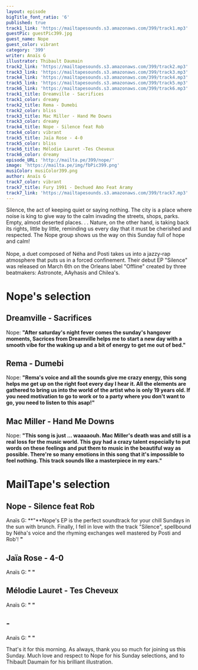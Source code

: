 ```yaml
---
layout: episode
bigTitle_font_ratio: '6'
published: true
track1_link: 'https://mailtapesounds.s3.amazonaws.com/399/track1.mp3'
guestPic: guestPic399.jpg
guest_name: Nope
guest_color: vibrant
category: '399'
writer: Anaïs G
illustrator: Thibault Daumain
track2_link: 'https://mailtapesounds.s3.amazonaws.com/399/track2.mp3'
track3_link: 'https://mailtapesounds.s3.amazonaws.com/399/track3.mp3'
track4_link: 'https://mailtapesounds.s3.amazonaws.com/399/track4.mp3'
track5_link: 'https://mailtapesounds.s3.amazonaws.com/399/track5.mp3'
track6_link: 'https://mailtapesounds.s3.amazonaws.com/399/track6.mp3'
track1_title: Dreamville - Sacrifices
track1_color: dreamy
track2_title: Rema - Dumebi
track2_color: bliss
track3_title: Mac Miller - Hand Me Downs
track3_color: dreamy
track4_title: Nope - Silence feat Rob
track4_color: vibrant
track5_title: Jaïa Rose - 4-0
track5_color: bliss
track6_title: Mélodie Lauret -Tes Cheveux
track6_color: dreamy
episode_URL: 'http://mailta.pe/399/nope/'
image: 'https://mailta.pe/img/fbPic399.png'
musiColor: musiColor399.png
author: Anaïs G
track7_color: vibrant
track7_title: Fury 1991 - Dechued Amo Feat Aramy
track7_link: 'https://mailtapesounds.s3.amazonaws.com/399/track7.mp3'
---
```

<p id="introduction">Silence, the act of keeping quiet or saying nothing. The city is a place where noise is king to give way to the calm invading the streets, shops, parks. Empty, almost deserted places. . . Nature, on the other hand, is taking back its rights, little by little, reminding us every day that it must be cherished and respected. The Nope group shows us the way on this Sunday full of hope and calm!
<br><br>
Nope, a duet composed of Néha and Posti takes us into a jazzy-rap atmosphere that puts us in a forced confinement. Their debut EP "Silence" was released on March 6th on the Orleans label "Offline" created by three beatmakers: Astronote, AAyhasis and Chilea's.
</p>


# Nope's selection

## Dreamville - Sacrifices
Nope: **"**After saturday's night fever comes the sunday's hangover moments, Sacrices from Dreamville helps me to start a new day with a smooth vibe for the waking up and a bit of energy to get me out of bed.**"**

## Rema - Dumebi
Nope: **"**Rema's voice and all the sounds give me crazy energy, this song helps me get up on the right foot every day I hear it. All the elements are gathered to bring us into the world of the artist who is only 19 years old. If you need motivation to go to work or to a party where you don't want to go, you need to listen to this asap!**"**

## Mac Miller - Hand Me Downs
Nope: **"**This song is just ... waaaaouh. Mac Miller's death was and still is a real loss for the music world. This guy had a crazy talent especially to put words on these feelings and put them to music in the beautiful way as possible. There're so many emotions in this song that it's impossible to feel nothing. This track sounds like a masterpiece in my ears.**"**


# MailTape's selection

## Nope - Silence feat Rob
Anaïs G: **"**Nope's EP is the perfect soundtrack for your chill Sundays in the sun with brunch. Finally, I fell in love with the track "Silence", spellbound by Néha's voice and the rhyming exchanges well mastered by Posti and Rob'! **"**

## Jaïa Rose - 4-0
Anaïs G: **"** **"**

## Mélodie Lauret - Tes Cheveux
Anaïs G: **"** **"**

## - 
Anaïs G: **"** **"**


<p id="outroduction">That's it for this morning. As always, thank you so much for joining us this Sunday. Much love and respect to Nope for his Sunday selections, and to Thibault Daumain for his brilliant illustration.</p>
